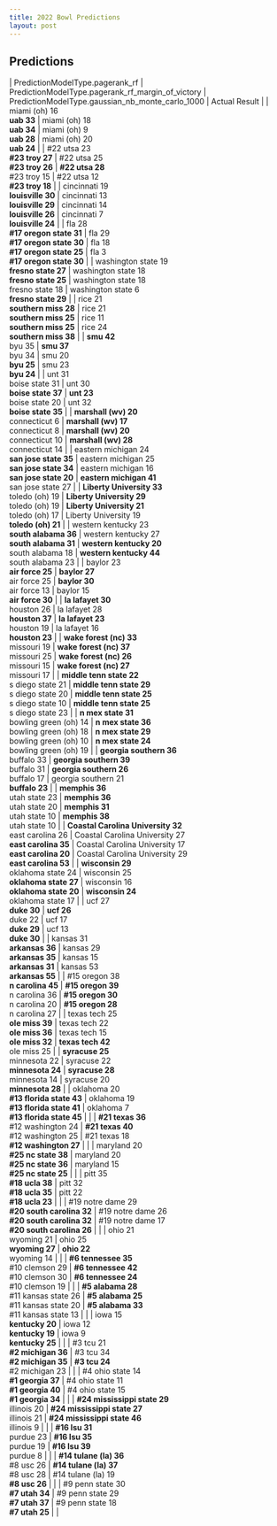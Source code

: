 ```yaml
---
title: 2022 Bowl Predictions
layout: post
---
```


## Predictions

| PredictionModelType.pagerank_rf | PredictionModelType.pagerank_rf_margin_of_victory | PredictionModelType.gaussian_nb_monte_carlo_1000 | Actual Result |
| miami (oh) 16<br>**uab 33** | miami (oh) 18<br>**uab 34** | miami (oh) 9<br>**uab 28** | miami (oh) 20<br>**uab 24** |
| #22 utsa 23<br>**#23 troy 27** | #22 utsa 25<br>**#23 troy 26** | **#22 utsa 28**<br>#23 troy 15 | #22 utsa 12<br>**#23 troy 18** |
| cincinnati 19<br>**louisville 30** | cincinnati 13<br>**louisville 29** | cincinnati 14<br>**louisville 26** | cincinnati 7<br>**louisville 24** |
| fla 28<br>**#17 oregon state 31** | fla 29<br>**#17 oregon state 30** | fla 18<br>**#17 oregon state 25** | fla 3<br>**#17 oregon state 30** |
| washington state 19<br>**fresno state 27** | washington state 18<br>**fresno state 25** | washington state 18<br>fresno state 18 | washington state 6<br>**fresno state 29** |
| rice 21<br>**southern miss 28** | rice 21<br>**southern miss 25** | rice 11<br>**southern miss 25** | rice 24<br>**southern miss 38** |
| **smu 42**<br>byu 35 | **smu 37**<br>byu 34 | smu 20<br>**byu 25** | smu 23<br>**byu 24** |
| unt 31<br>boise state 31 | unt 30<br>**boise state 37** | **unt 23**<br>boise state 20 | unt 32<br>**boise state 35** |
| **marshall (wv) 20**<br>connecticut 6 | **marshall (wv) 17**<br>connecticut 8 | **marshall (wv) 20**<br>connecticut 10 | **marshall (wv) 28**<br>connecticut 14 |
| eastern michigan 24<br>**san jose state 35** | eastern michigan 25<br>**san jose state 34** | eastern michigan 16<br>**san jose state 20** | **eastern michigan 41**<br>san jose state 27 |
| **Liberty University 33**<br>toledo (oh) 19 | **Liberty University 29**<br>toledo (oh) 19 | **Liberty University 21**<br>toledo (oh) 17 | Liberty University 19<br>**toledo (oh) 21** |
| western kentucky 23<br>**south alabama 36** | western kentucky 27<br>**south alabama 31** | **western kentucky 20**<br>south alabama 18 | **western kentucky 44**<br>south alabama 23 |
| baylor 23<br>**air force 25** | **baylor 27**<br>air force 25 | **baylor 30**<br>air force 13 | baylor 15<br>**air force 30** |
| **la lafayet 30**<br>houston 26 | la lafayet 28<br>**houston 37** | **la lafayet 23**<br>houston 19 | la lafayet 16<br>**houston 23** |
| **wake forest (nc) 33**<br>missouri 19 | **wake forest (nc) 37**<br>missouri 25 | **wake forest (nc) 26**<br>missouri 15 | **wake forest (nc) 27**<br>missouri 17 |
| **middle tenn state 22**<br>s diego state 21 | **middle tenn state 29**<br>s diego state 20 | **middle tenn state 25**<br>s diego state 10 | **middle tenn state 25**<br>s diego state 23 |
| **n mex state 31**<br>bowling green (oh) 14 | **n mex state 36**<br>bowling green (oh) 18 | **n mex state 29**<br>bowling green (oh) 10 | **n mex state 24**<br>bowling green (oh) 19 |
| **georgia southern 36**<br>buffalo 33 | **georgia southern 39**<br>buffalo 31 | **georgia southern 26**<br>buffalo 17 | georgia southern 21<br>**buffalo 23** |
| **memphis 36**<br>utah state 23 | **memphis 36**<br>utah state 20 | **memphis 31**<br>utah state 10 | **memphis 38**<br>utah state 10 |
| **Coastal Carolina University 32**<br>east carolina 26 | Coastal Carolina University 27<br>**east carolina 35** | Coastal Carolina University 17<br>**east carolina 20** | Coastal Carolina University 29<br>**east carolina 53** |
| **wisconsin 29**<br>oklahoma state 24 | wisconsin 25<br>**oklahoma state 27** | wisconsin 16<br>**oklahoma state 20** | **wisconsin 24**<br>oklahoma state 17 |
| ucf 27<br>**duke 30** | **ucf 26**<br>duke 22 | ucf 17<br>**duke 29** | ucf 13<br>**duke 30** |
| kansas 31<br>**arkansas 36** | kansas 29<br>**arkansas 35** | kansas 15<br>**arkansas 31** | kansas 53<br>**arkansas 55** |
| #15 oregon 38<br>**n carolina 45** | **#15 oregon 39**<br>n carolina 36 | **#15 oregon 30**<br>n carolina 20 | **#15 oregon 28**<br>n carolina 27 |
| texas tech 25<br>**ole miss 39** | texas tech 22<br>**ole miss 36** | texas tech 15<br>**ole miss 32** | **texas tech 42**<br>ole miss 25 |
| **syracuse 25**<br>minnesota 22 | syracuse 22<br>**minnesota 24** | **syracuse 28**<br>minnesota 14 | syracuse 20<br>**minnesota 28** |
| oklahoma 20<br>**#13 florida state 43** | oklahoma 19<br>**#13 florida state 41** | oklahoma 7<br>**#13 florida state 45** |  |
| **#21 texas 36**<br>#12 washington 24 | **#21 texas 40**<br>#12 washington 25 | #21 texas 18<br>**#12 washington 27** |  |
| maryland 20<br>**#25 nc state 38** | maryland 20<br>**#25 nc state 36** | maryland 15<br>**#25 nc state 25** |  |
| pitt 35<br>**#18 ucla 38** | pitt 32<br>**#18 ucla 35** | pitt 22<br>**#18 ucla 23** |  |
| #19 notre dame 29<br>**#20 south carolina 32** | #19 notre dame 26<br>**#20 south carolina 32** | #19 notre dame 17<br>**#20 south carolina 26** |  |
| ohio 21<br>wyoming 21 | ohio 25<br>**wyoming 27** | **ohio 22**<br>wyoming 14 |  |
| **#6 tennessee 35**<br>#10 clemson 29 | **#6 tennessee 42**<br>#10 clemson 30 | **#6 tennessee 24**<br>#10 clemson 19 |  |
| **#5 alabama 28**<br>#11 kansas state 26 | **#5 alabama 25**<br>#11 kansas state 20 | **#5 alabama 33**<br>#11 kansas state 13 |  |
| iowa 15<br>**kentucky 20** | iowa 12<br>**kentucky 19** | iowa 9<br>**kentucky 25** |  |
| #3 tcu 21<br>**#2 michigan 36** | #3 tcu 34<br>**#2 michigan 35** | **#3 tcu 24**<br>#2 michigan 23 |  |
| #4 ohio state 14<br>**#1 georgia 37** | #4 ohio state 11<br>**#1 georgia 40** | #4 ohio state 15<br>**#1 georgia 34** |  |
| **#24 mississippi state 29**<br>illinois 20 | **#24 mississippi state 27**<br>illinois 21 | **#24 mississippi state 46**<br>illinois 9 |  |
| **#16 lsu 31**<br>purdue 23 | **#16 lsu 35**<br>purdue 19 | **#16 lsu 39**<br>purdue 8 |  |
| **#14 tulane (la) 36**<br>#8 usc 26 | **#14 tulane (la) 37**<br>#8 usc 28 | #14 tulane (la) 19<br>**#8 usc 26** |  |
| #9 penn state 30<br>**#7 utah 34** | #9 penn state 29<br>**#7 utah 37** | #9 penn state 18<br>**#7 utah 25** |  |

